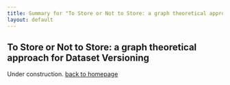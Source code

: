 ```yaml
---
title: Summary for "To Store or Not to Store: a graph theoretical approach for Dataset Versioning"
layout: default
---
```


## To Store or Not to Store: a graph theoretical approach for Dataset Versioning
Under construction.
[back to homepage](/)